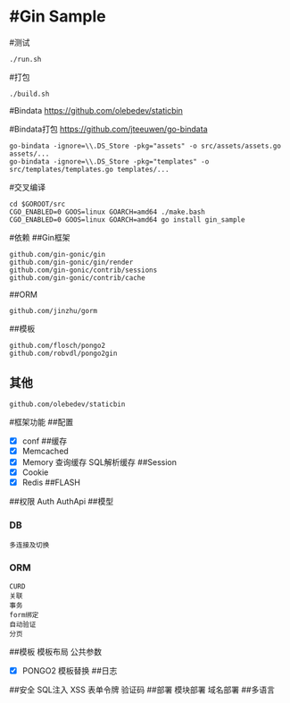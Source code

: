 #Gin Sample
==============

#测试
```
./run.sh
```

#打包
```
./build.sh
```

#Bindata
https://github.com/olebedev/staticbin

#Bindata打包
https://github.com/jteeuwen/go-bindata
```
go-bindata -ignore=\\.DS_Store -pkg="assets" -o src/assets/assets.go assets/...
go-bindata -ignore=\\.DS_Store -pkg="templates" -o src/templates/templates.go templates/...
```

#交叉编译
```
cd $GOROOT/src
CGO_ENABLED=0 GOOS=linux GOARCH=amd64 ./make.bash
CGO_ENABLED=0 GOOS=linux GOARCH=amd64 go install gin_sample
```

#依赖
##Gin框架
```
github.com/gin-gonic/gin
github.com/gin-gonic/gin/render
github.com/gin-gonic/contrib/sessions
github.com/gin-gonic/contrib/cache
```
##ORM
```
github.com/jinzhu/gorm
```

##模板
```
github.com/flosch/pongo2
github.com/robvdl/pongo2gin
```
## 其他
```
github.com/olebedev/staticbin
```

#框架功能
##配置
- [x] conf
##缓存
- [x] Memcached
- [x] Memory
	查询缓存
	SQL解析缓存
##Session
- [x] Cookie
- [x] Redis
##FLASH
	
##权限
	Auth
	AuthApi
##模型
### DB
	多连接及切换
### ORM
	CURD
	关联
	事务
	form绑定
	自动验证
	分页
##模板
	模板布局
	公共参数
- [x] PONGO2
	模板替换
##日志

##安全
	SQL注入
	XSS
	表单令牌
	验证码
##部署
	模块部署
	域名部署
##多语言



